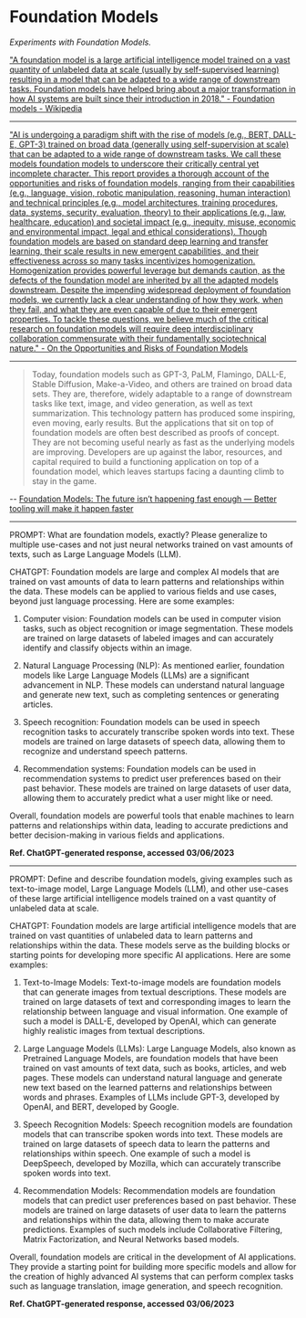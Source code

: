 # Foundation Models
*Experiments with Foundation Models.*

["A foundation model is a large artificial intelligence model trained on a vast quantity of unlabeled data at scale (usually by self-supervised learning) resulting in a model that can be adapted to a wide range of downstream tasks. Foundation models have helped bring about a major transformation in how AI systems are built since their introduction in 2018." - Foundation models - Wikipedia](https://en.wikipedia.org/wiki/Foundation_models)

- - - - - - - - - - - - - - - - -

["AI is undergoing a paradigm shift with the rise of models (e.g., BERT, DALL-E, GPT-3) trained on broad
data (generally using self-supervision at scale) that can be adapted to a wide range of downstream tasks.
We call these models foundation models to underscore their critically central yet incomplete character.
This report provides a thorough account of the opportunities and risks of foundation models, ranging
from their capabilities (e.g., language, vision, robotic manipulation, reasoning, human interaction) and
technical principles (e.g., model architectures, training procedures, data, systems, security, evaluation,
theory) to their applications (e.g., law, healthcare, education) and societal impact (e.g., inequity, misuse,
economic and environmental impact, legal and ethical considerations). Though foundation models are
based on standard deep learning and transfer learning, their scale results in new emergent capabilities,
and their effectiveness across so many tasks incentivizes homogenization. Homogenization provides
powerful leverage but demands caution, as the defects of the foundation model are inherited by all the
adapted models downstream. Despite the impending widespread deployment of foundation models,
we currently lack a clear understanding of how they work, when they fail, and what they are even
capable of due to their emergent properties. To tackle these questions, we believe much of the critical
research on foundation models will require deep interdisciplinary collaboration commensurate with
their fundamentally sociotechnical nature." - On the Opportunities and Risks of Foundation Models](https://arxiv.org/abs/2108.07258)

- - - - - - - - - - - - - - - - -

> Today, foundation models such as GPT-3, PaLM, Flamingo, DALL-E, Stable Diffusion, Make-a-Video, and others are trained on broad data sets. They are, therefore, widely adaptable to a range of downstream tasks like text, image, and video generation, as well as text summarization. This technology pattern has produced some inspiring, even moving, early results. But the applications that sit on top of foundation models are often best described as proofs of concept. They are not becoming useful nearly as fast as the underlying models are improving. Developers are up against the labor, resources, and capital required to build a functioning application on top of a foundation model, which leaves startups facing a daunting climb to stay in the game.

-- [Foundation Models: The future isn’t happening fast enough — Better tooling will make it happen faster](https://www.madrona.com/foundation-models-create-opportunity-tooling-layer/)

- - - - - - - - - - - - - - - - -

PROMPT: What are foundation models, exactly? Please generalize to multiple use-cases and not just neural networks trained on vast amounts of texts, such as Large Language Models (LLM).

CHATGPT: Foundation models are large and complex AI models that are trained on vast amounts of data to learn patterns and relationships within the data. These models can be applied to various fields and use cases, beyond just language processing. Here are some examples:

1. Computer vision: Foundation models can be used in computer vision tasks, such as object recognition or image segmentation. These models are trained on large datasets of labeled images and can accurately identify and classify objects within an image.

2. Natural Language Processing (NLP): As mentioned earlier, foundation models like Large Language Models (LLMs) are a significant advancement in NLP. These models can understand natural language and generate new text, such as completing sentences or generating articles.

3. Speech recognition: Foundation models can be used in speech recognition tasks to accurately transcribe spoken words into text. These models are trained on large datasets of speech data, allowing them to recognize and understand speech patterns.

4. Recommendation systems: Foundation models can be used in recommendation systems to predict user preferences based on their past behavior. These models are trained on large datasets of user data, allowing them to accurately predict what a user might like or need.

Overall, foundation models are powerful tools that enable machines to learn patterns and relationships within data, leading to accurate predictions and better decision-making in various fields and applications.

__Ref. ChatGPT-generated response, accessed 03/06/2023__

- - - - - - - - - - - - - - - - -

PROMPT: Define and describe foundation models, giving examples such as text-to-image model, Large Language Models (LLM), and other use-cases of these large artificial intelligence models trained on a vast quantity of unlabeled data at scale.

CHATGPT: Foundation models are large artificial intelligence models that are trained on vast quantities of unlabeled data to learn patterns and relationships within the data. These models serve as the building blocks or starting points for developing more specific AI applications. Here are some examples:

1. Text-to-Image Models: Text-to-image models are foundation models that can generate images from textual descriptions. These models are trained on large datasets of text and corresponding images to learn the relationship between language and visual information. One example of such a model is DALL-E, developed by OpenAI, which can generate highly realistic images from textual descriptions.

2. Large Language Models (LLMs): Large Language Models, also known as Pretrained Language Models, are foundation models that have been trained on vast amounts of text data, such as books, articles, and web pages. These models can understand natural language and generate new text based on the learned patterns and relationships between words and phrases. Examples of LLMs include GPT-3, developed by OpenAI, and BERT, developed by Google.

3. Speech Recognition Models: Speech recognition models are foundation models that can transcribe spoken words into text. These models are trained on large datasets of speech data to learn the patterns and relationships within speech. One example of such a model is DeepSpeech, developed by Mozilla, which can accurately transcribe spoken words into text.

4. Recommendation Models: Recommendation models are foundation models that can predict user preferences based on past behavior. These models are trained on large datasets of user data to learn the patterns and relationships within the data, allowing them to make accurate predictions. Examples of such models include Collaborative Filtering, Matrix Factorization, and Neural Networks based models.

Overall, foundation models are critical in the development of AI applications. They provide a starting point for building more specific models and allow for the creation of highly advanced AI systems that can perform complex tasks such as language translation, image generation, and speech recognition.

__Ref. ChatGPT-generated response, accessed 03/06/2023__
